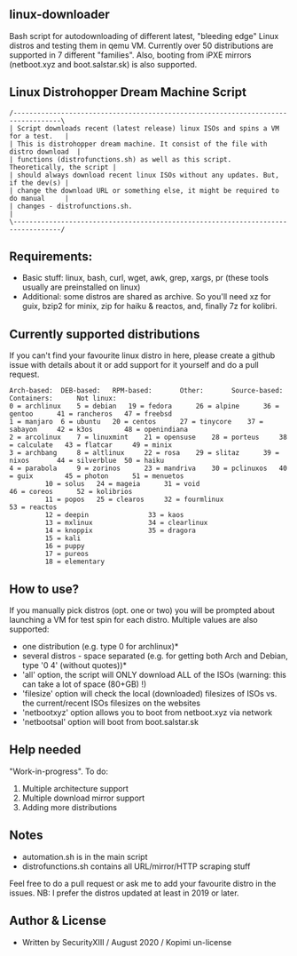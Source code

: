 ## linux-downloader
Bash script for autodownloading of different latest, "bleeding edge" Linux distros and testing them in qemu VM. Currently over 50 distributions are supported in 7 different "families". Also, booting from iPXE mirrors (netboot.xyz and boot.salstar.sk) is also supported.

## Linux Distrohopper Dream Machine Script
```
/----------------------------------------------------------------------------------\
| Script downloads recent (latest release) linux ISOs and spins a VM for a test.   |
| This is distrohopper dream machine. It consist of the file with distro download  | 
| functions (distrofunctions.sh) as well as this script. Theoretically, the script | 
| should always download recent linux ISOs without any updates. But, if the dev(s) |
| change the download URL or something else, it might be required to do manual     |
| changes - distrofunctions.sh.                                                    |
\----------------------------------------------------------------------------------/
```

## Requirements: 
* Basic stuff: linux, bash, curl, wget, awk, grep, xargs, pr (these tools usually are preinstalled on linux) 
* Additional: some distros are shared as archive. So you'll need xz for guix, bzip2 for minix, zip for haiku & reactos, and, finally 7z for kolibri.

## Currently supported distributions
If you can't find your favourite linux distro in here, please create a github issue with details about it or add support for it yourself and do a pull request.
```
Arch-based:	 DEB-based:	  RPM-based:	   Other:	    Source-based:    Containers:      Not linux:
0 = archlinux	 5 = debian	  19 = fedora	   26 = alpine	    36 = gentoo	     41 = rancheros   47 = freebsd
1 = manjaro	 6 = ubuntu	  20 = centos	   27 = tinycore    37 = sabayon     42 = k3os	      48 = openindiana
2 = arcolinux	 7 = linuxmint	  21 = opensuse	   28 = porteus	    38 = calculate   43 = flatcar     49 = minix
3 = archbang	 8 = altlinux	  22 = rosa	   29 = slitaz	    39 = nixos	     44 = silverblue  50 = haiku
4 = parabola	 9 = zorinos	  23 = mandriva	   30 = pclinuxos   40 = guix	     45 = photon      51 = menuetos
		 10 = solus	  24 = mageia	   31 = void	    		     46 = coreos      52 = kolibrios
		 11 = popos	  25 = clearos	   32 = fourmlinux  		     		      53 = reactos
		 12 = deepin	  		   33 = kaos	    		     		      
		 13 = mxlinux	  		   34 = clearlinux  		     		      
		 14 = knoppix	  		   35 = dragora	    		     		      
		 15 = kali	  		   		    		     		      
		 16 = puppy	  		   		    		     		      
		 17 = pureos	  		   		    		     		      
		 18 = elementary  		     		      
```

## How to use?
If you manually pick distros (opt. one or two) you will be prompted about launching a VM for test spin for each distro.
Multiple values are also supported:
* one distribution (e.g. type 0 for archlinux)*
* several distros - space separated (e.g. for getting both Arch and Debian, type '0 4' (without quotes))*
* 'all' option, the script will ONLY download ALL of the ISOs (warning: this can take a lot of space (80+GB) !)
* 'filesize' option will check the local (downloaded) filesizes of ISOs vs. the current/recent ISOs filesizes on the websites
* 'netbootxyz' option allows you to boot from netboot.xyz via network
* 'netbootsal' option will boot from boot.salstar.sk

## Help needed
"Work-in-progress". To do:	
1. Multiple architecture support
2. Multiple download mirror support
3. Adding more distributions

## Notes
* automation.sh is in the main script
* distrofunctions.sh contains all URL/mirror/HTTP scraping stuff

Feel free to do a pull request or ask me to add your favourite distro in the issues.
NB: I prefer the distros updated at least in 2019 or later.

## Author & License
* Written by SecurityXIII / August 2020 / Kopimi un-license
